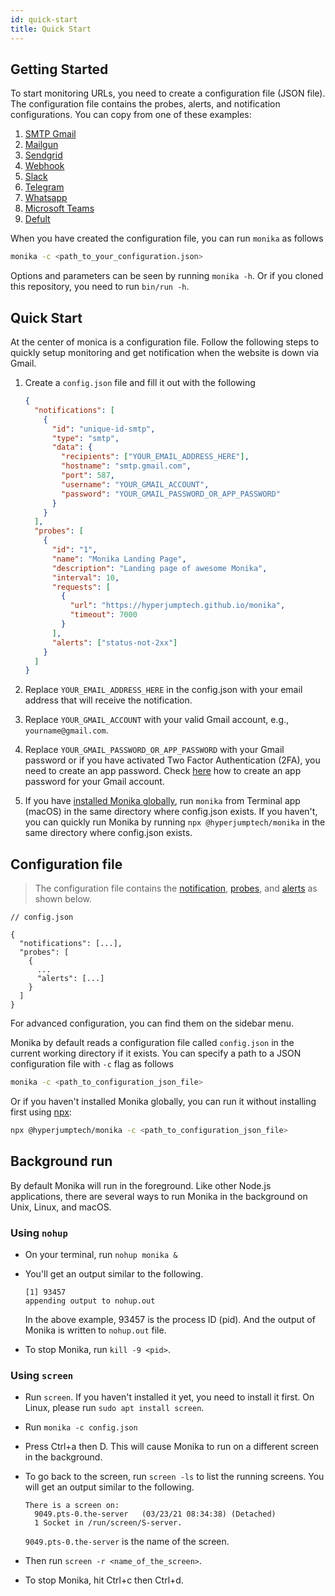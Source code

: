 ```yaml
---
id: quick-start
title: Quick Start
---
```


## Getting Started

To start monitoring URLs, you need to create a configuration file (JSON file). The configuration file contains the probes, alerts, and notification configurations. You can copy from one of these examples:

1. [SMTP Gmail](https://github.com/hyperjumptech/monika/blob/main/config_sample/config.smtp-gmail.example.json)
2. [Mailgun](https://github.com/hyperjumptech/monika/blob/main/config_sample/config.mailgun.example.json)
3. [Sendgrid](https://github.com/hyperjumptech/monika/blob/main/config_sample/config.sendgrid.example.json)
4. [Webhook](https://github.com/hyperjumptech/monika/blob/main/config_sample/config.webhook.example.json)
5. [Slack](https://github.com/hyperjumptech/monika/blob/main/config_sample/config.slack.example.json)
6. [Telegram](https://github.com/hyperjumptech/monika/blob/main/config_sample/config.telegram.example.json)
7. [Whatsapp](https://github.com/hyperjumptech/monika/blob/main/config_sample/config.whatsapp.example.json)
8. [Microsoft Teams](https://github.com/hyperjumptech/monika/blob/main/config_sample/config.teams.example.json)
9. [Defult](https://github.com/hyperjumptech/monika/blob/main/config.example.json)

When you have created the configuration file, you can run `monika` as follows

```bash
monika -c <path_to_your_configuration.json>
```

Options and parameters can be seen by running `monika -h`. Or if you cloned this repository, you need to run `bin/run -h`.

## Quick Start

At the center of monica is a configuration file. Follow the following steps to quickly setup monitoring and get notification when the website is down via Gmail.

1. Create a `config.json` file and fill it out with the following

   ```json
   {
     "notifications": [
       {
         "id": "unique-id-smtp",
         "type": "smtp",
         "data": {
           "recipients": ["YOUR_EMAIL_ADDRESS_HERE"],
           "hostname": "smtp.gmail.com",
           "port": 587,
           "username": "YOUR_GMAIL_ACCOUNT",
           "password": "YOUR_GMAIL_PASSWORD_OR_APP_PASSWORD"
         }
       }
     ],
     "probes": [
       {
         "id": "1",
         "name": "Monika Landing Page",
         "description": "Landing page of awesome Monika",
         "interval": 10,
         "requests": [
           {
             "url": "https://hyperjumptech.github.io/monika",
             "timeout": 7000
           }
         ],
         "alerts": ["status-not-2xx"]
       }
     ]
   }
   ```

2. Replace `YOUR_EMAIL_ADDRESS_HERE` in the config.json with your email address that will receive the notification.
3. Replace `YOUR_GMAIL_ACCOUNT` with your valid Gmail account, e.g., `yourname@gmail.com`.
4. Replace `YOUR_GMAIL_PASSWORD_OR_APP_PASSWORD` with your Gmail password or if you have activated Two Factor Authentication (2FA), you need to create an app password. Check [here](https://support.google.com/accounts/answer/185833?p=InvalidSecondFactor&visit_id=637516776381460079-1520353003&rd=1) how to create an app password for your Gmail account.
5. If you have [installed Monika globally](/monika/installation), run `monika` from Terminal app (macOS) in the same directory where config.json exists. If you haven't, you can quickly run Monika by running `npx @hyperjumptech/monika` in the same directory where config.json exists.

## Configuration file

> The configuration file contains the [notification](/monika/guides/notifications), [probes](/monika/guides/probes), and [alerts](/monika/guides/alerts) as shown below.

```
// config.json

{
  "notifications": [...],
  "probes": [
    {
      ...
      "alerts": [...]
    }
  ]
}
```

For advanced configuration, you can find them on the sidebar menu.

Monika by default reads a configuration file called `config.json` in the current working directory if it exists. You can specify a path to a JSON configuration file with `-c` flag as follows

```bash
monika -c <path_to_configuration_json_file>
```

Or if you haven't installed Monika globally, you can run it without installing first using [npx](https://www.npmjs.com/package/npx):

```bash
npx @hyperjumptech/monika -c <path_to_configuration_json_file>
```

## Background run

By default Monika will run in the foreground. Like other Node.js applications, there are several ways to run Monika in the background on Unix, Linux, and macOS.

### Using `nohup`

- On your terminal, run `nohup monika &`
- You'll get an output similar to the following.

  ```
  [1] 93457
  appending output to nohup.out
  ```

  In the above example, 93457 is the process ID (pid). And the output of Monika is written to `nohup.out` file.

- To stop Monika, run `kill -9 <pid>`.

### Using `screen`

- Run `screen`. If you haven't installed it yet, you need to install it first. On Linux, please run `sudo apt install screen`.
- Run `monika -c config.json`
- Press Ctrl+a then D. This will cause Monika to run on a different screen in the background.
- To go back to the screen, run `screen -ls` to list the running screens. You will get an output similar to the following.

  ```
  There is a screen on:
    9049.pts-0.the-server	(03/23/21 08:34:38)	(Detached)
    1 Socket in /run/screen/S-server.
  ```

  `9049.pts-0.the-server` is the name of the screen.

- Then run `screen -r <name_of_the_screen>`.
- To stop Monika, hit Ctrl+c then Ctrl+d.
